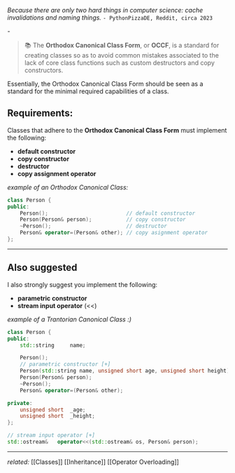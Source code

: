 *Because there are only two hard things in computer science: cache invalidations and naming things.*
`- PythonPizzaDE, Reddit, circa 2023`

\-

> 📚 The **Orthodox Canonical Class Form**, or **OCCF**, is a standard for creating classes so as to avoid common mistakes associated to the lack of core class functions such as custom destructors and copy constructors.

Essentially, the Orthodox Canonical Class Form should be seen as a standard for the minimal required capabilities of a class.

## Requirements:

Classes that adhere to the **Orthodox Canonical Class Form** must implement the following:

- **default constructor**
- **copy constructor**
- **destructor**
- **copy assignment operator**

*example of an Orthodox Canonical Class:*
```cpp
class Person {
public: 
	Person();                         // default constructor
	Person(Person& person);           // copy constructor
	~Person();                        // destructor
	Person&	operator=(Person& other); // copy asignment operator
};
```

---

## Also suggested

I also strongly suggest you implement the following:

- **parametric constructor**
- **stream input operator** (<<)

*example of a Trantorian Canonical Class :)*
```cpp
class Person {
public:
	std::string		name;

	Person();
	// parametric constructor [+]
	Person(std::string name, unsigned short age, unsigned short height);
	Person(Person& person);
	~Person();
	Person&	operator=(Person& other);

private:
	unsigned short	_age;
	unsigned short	_height;
};

// stream input operator [+]
std::ostream&	operator<<(std::ostream& os, Person& person);
```

---
*related:* [[Classes]] [[Inheritance]] [[Operator Overloading]]

